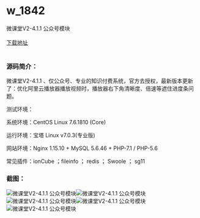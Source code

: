 # w_1842
微课堂V2-4.1.1 公众号模块
<br/></br>
[下载地址](https://www.uuid2.com/1842.html "下载地址")
<br/></br>
<h3>源码简介：</h3>
<p>微课堂V2-4.1.1 、仅公众号、专业的知识付费系统，官方去授权，最新版本更新了：优化阿里云播放器播放视频时，播放器右下角清晰度、倍速等遮住进度条问题。<p>
<p>测试环境：<p>
<p>系统环境：CentOS Linux 7.6.1810 (Core)<p>
<p>运行环境：宝塔 Linux v7.0.3(专业版)<p>
<p>网站环境：Nginx 1.15.10 + MySQL 5.6.46 + PHP-7.1 / PHP-5.6<p>
<p>常见插件：ionCube ；fileinfo ； redis ； Swoole ； sg11<p>
<h3>截图：</h3>
<img src="https://www.uuid2.com/wp-content/uploads/img/202111/47bc01f533.png" alt="微课堂V2-4.1.1 公众号模块"><img src="https://www.uuid2.com/wp-content/uploads/img/202111/a4b25d5305.jpg" alt="微课堂V2-4.1.1 公众号模块"><img src="https://www.uuid2.com/wp-content/uploads/img/202111/d9a9dae862.jpg" alt="微课堂V2-4.1.1 公众号模块"><img src="https://www.uuid2.com/wp-content/uploads/img/202111/da493a3419.jpg" alt="微课堂V2-4.1.1 公众号模块"><img src="https://www.uuid2.com/wp-content/uploads/img/202111/69dde68448.jpg" alt="微课堂V2-4.1.1 公众号模块">
